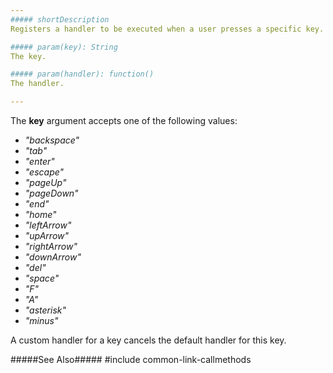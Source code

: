 ```yaml
---
##### shortDescription
Registers a handler to be executed when a user presses a specific key.

##### param(key): String
The key.

##### param(handler): function()
The handler.

---
```

The **key** argument accepts one of the following values:

- *"backspace"*  
- *"tab"*  
- *"enter"*  
- *"escape"*  
- *"pageUp"*  
- *"pageDown"*  
- *"end"*  
- *"home"*  
- *"leftArrow"*  
- *"upArrow"*  
- *"rightArrow"*  
- *"downArrow"*  
- *"del"*  
- *"space"*  
- *"F"*  
- *"A"*  
- *"asterisk"*  
- *"minus"*

A custom handler for a key cancels the default handler for this key.

#####See Also#####
#include common-link-callmethods